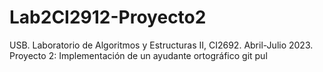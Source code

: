 # Lab2CI2912-Proyecto2
USB. Laboratorio de Algoritmos y Estructuras II, CI2692. Abril-Julio 2023. Proyecto 2: Implementación de un ayudante ortográfico
git pul